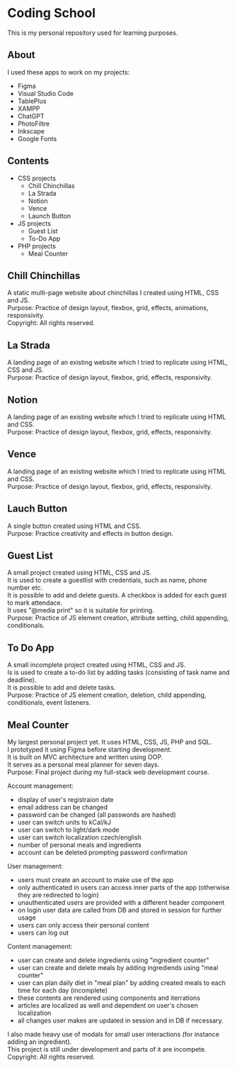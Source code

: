# Coding School
This is my personal repository used for learning purposes.

## About
I used these apps to work on my projects:
- Figma
- Visual Studio Code
- TablePlus
- XAMPP
- ChatGPT
- PhotoFiltre
- Inkscape
- Google Fonts

## Contents
- CSS projects
  - Chill Chinchillas
  - La Strada
  - Notion
  - Vence
  - Launch Button
- JS projects
  - Guest List
  - To-Do App
- PHP projects
  - Meal Counter
 
## Chill Chinchillas
A static multi-page website about chinchillas I created using HTML, CSS and JS.  
Purpose:  Practice of design layout, flexbox, grid, effects, animations, responsivity.  
Copyright: All rights reserved.  

## La Strada
A landing page of an existing website which I tried to replicate using HTML, CSS and JS.  
Purpose: Practice of design layout, flexbox, grid, effects, responsivity.  

## Notion
A landing page of an existing website which I tried to replicate using HTML and CSS.  
Purpose: Practice of design layout, flexbox, grid, effects, responsivity.  

## Vence
A landing page of an existing website which I tried to replicate using HTML and CSS.  
Purpose: Practice of design layout, flexbox, grid, effects, responsivity.  

## Lauch Button
A single button created using HTML and CSS.  
Purpose: Practice creativity and effects in button design.  

## Guest List
A small project created using HTML, CSS and JS.  
It is used to create a guestlist with credentials, such as name, phone number etc.  
It is possible to add and delete guests. A checkbox is added for each guest to mark attendace.  
It uses "@media print" so it is suitable for printing.  
Purpose: Practice of JS element creation, attribute setting, child appending, conditionals.  

## To Do App
A small incomplete project created using HTML, CSS and JS.  
Is is used to create a to-do list by adding tasks (consisting of task name and deadline).  
It is possible to add and delete tasks.  
Purpose: Practice of JS element creation, deletion, child appending, conditionals, event listeners.  

## Meal Counter
My largest personal project yet. It uses HTML, CSS, JS, PHP and SQL.  
I prototyped it using Figma before starting development.  
It is built on MVC architecture and written using OOP.  
It serves as a personal meal planner for seven days.  
Purpose: Final project during my full-stack web development course.  

Account management:
- display of user's registraion date
- email address can be changed
- password can be changed (all passwords are hashed)
- user can switch units to kCal/kJ
- user can switch to light/dark mode
- user can switch localization czech/english
- number of personal meals and ingredients
- account can be deleted prompting password confirmation

User management:
- users must create an account to make use of the app
- only authenticated in users can access inner parts of the app (otherwise they are redirected to login)
- unauthenticated users are provided with a different header component
- on login user data are called from DB and stored in session for further usage
- users can only access their personal content
- users can log out

Content management:
- user can create and delete ingredients using "ingredient counter"
- user can create and delete meals by adding ingrediends using "meal counter"
- user can plan daily diet in "meal plan" by adding created meals to each time for each day (incomplete)
- these contents are rendered using components and iterrations
- articles are localized as well and dependent on user's chosen localization
- all changes user makes are updated in session and in DB if necessary.

I also made heavy use of modals for small user interactions (for instance adding an ingredient).  
This project is still under development and parts of it are incompete.  
Copyright: All rights reserved.  
